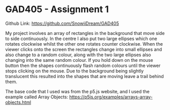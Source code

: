 # GAD405 - Assignment 1

Github Link: https://github.com/SnowiiDream/GAD405

My project involves an array of rectangles in the background that move side to side continuously. In the centre I also put two large ellipses which one rotates clockwise whilst the other one rotates counter clockwise. When the viewer clicks onto the screen the rectangles change into small ellipses and also change to a random colour, along with the two large ellipses also changing into the same random colour. If you hold down on the mouse button then the shapes continuously flash random colours until the viewer stops clicking on the mouse. Due to the background being slightly translucent this resulted into the shapes that are moving leave a trail behind them.

The base code that I used was from the p5.js website, and I used the example called Array Objects: https://p5js.org/examples/arrays-array-objects.html
